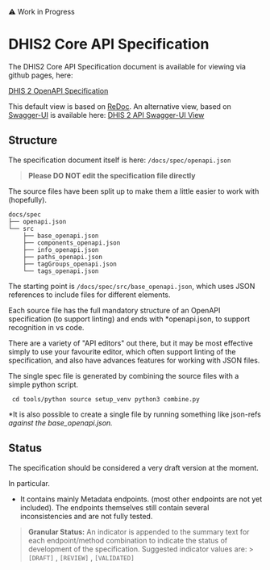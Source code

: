 :warning: Work in Progress

# DHIS2 Core API Specification

The DHIS2 Core API Specification document is available for viewing via github
pages, here:

[DHIS 2 OpenAPI Specification](https://dhis2.github.io/dhis2-api-specification/)

This default view is based on [ReDoc](https://github.com/Rebilly/ReDoc). An
alternative view, based on [Swagger-UI](https://github.com/jensoleg/swagger-ui)
is available here: [DHIS 2 API Swagger-UI View](https://dhis2.github.io/dhis2-api-specification/swagger-ui/)

## Structure

The specification document itself is here: ``` /docs/spec/openapi.json ```

> **Please DO NOT edit the specification file directly**

The source files have been split up to make them a little easier to work with
(hopefully).

```
docs/spec
├── openapi.json
└── src
    ├── base_openapi.json
    ├── components_openapi.json
    ├── info_openapi.json
    ├── paths_openapi.json
    ├── tagGroups_openapi.json
    └── tags_openapi.json
```

The starting point is `/docs/spec/src/base_openapi.json`, which uses JSON
references to include files for different elements.

Each source file has the full mandatory structure of an OpenAPI specification
(to support linting) and ends with *openapi.json, to support recognition in vs
code.

There are a variety of "API editors" out there, but it may be most effective
simply to use your favourite editor, which often support linting of the
specification, and also have advances features for working with JSON files.

The single spec file is generated by combining the source files with a simple
python script.

```  cd tools/python source setup_venv python3 combine.py ```

*It is also possible to create a single file by running something like json-refs
*against the base_openapi.json.*

## Status

The specification should be considered a very draft version at the moment.

In particular.

 - It contains mainly Metadata endpoints. (most other endpoints are not yet
   included). The endpoints themselves still contain several inconsistencies and
   are not fully tested.

> **Granular Status:** An indicator is appended to the summary text for each
> endpoint/method combination to indicate the   status of development of the
> specification. Suggested indicator values are: >`[DRAFT]` , `[REVIEW]` ,
> `[VALIDATED]`
